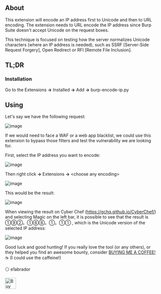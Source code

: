 ## About

This extension will encode an IP address first to Unicode and then to URL encoding. The extension needs to URL encode the IP address since Burp Suite doesn't accept Unicode on the request boxes.

This technique is focused on testing how the server normalizes Unicode characters (where an IP address is needed), such as SSRF [Server-Side Request Forgery], Open Redirect or RFI [Remote File Inclusion].

## TL;DR

### Installation

Go to the Extensions <b>-></b> Installed <b>-></b> Add <b>-></b> burp-encode-ip.py

## Using

Let's say we have the following request:

![image](https://github.com/e1abrador/Burp-Unicode-IP/assets/74373745/8a3a958b-0e3e-4eee-8bcb-05db0ffcea78)

If we would need to face a WAF or a web app blacklist, we could use this extension to bypass those filters and test the vulnerability we are looking for.

First, select the IP address you want to encode:

![image](https://github.com/e1abrador/Burp-Unicode-IP/assets/74373745/caa4da8c-89a1-4d39-a0e8-db1c5ee91651)

Then right click <b>-></b> Extensions <b>-></b> \<choose any encoding\>

![image](https://github.com/e1abrador/Burp-Encode-IP/assets/74373745/04b052e1-15b9-4876-9830-0ccc45eaa457)

This would be the result:

![image](https://github.com/e1abrador/Burp-Unicode-IP/assets/74373745/e846a157-70f8-4e6a-a909-74ea60ccccd5)

When viewing the result on Cyber Chef (https://gchq.github.io/CyberChef/) and selecting Magic on the left bar, it is possible to see that the result is ①⑨②。①⑥⑧。①。①①	, which is the Unicode version of the selected IP address:

![image](https://github.com/e1abrador/Burp-Unicode-IP/assets/74373745/be513038-ca00-41cb-aa8c-1a150eee0d85)

Good luck and good hunting!
If you really love the tool (or any others), or they helped you find an awesome bounty, consider [BUYING ME A COFFEE!](https://www.buymeacoffee.com/e1abrador) ☕ (I could use the caffeine!)

⚪ e1abrador

<a href='https://www.buymeacoffee.com/e1abrador' target='_blank'><img height='36' style='border:0px;height:36px;' src='https://storage.ko-fi.com/cdn/kofi2.png?v=3' border='0' alt='Buy Me a Coffee at ko-fi.com' /></a>
